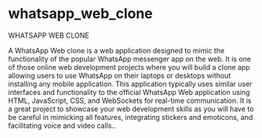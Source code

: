 # whatsapp_web_clone
WHATSAPP WEB CLONE


A WhatsApp Web clone is a web application designed to mimic the functionality of
the popular WhatsApp messenger app on the web.
It is one of those online web development projects where you will build a clone
app allowing users to use WhatsApp on their laptops or desktops without
installing any mobile application. This application typically uses similar user
interfaces and functionality to the official WhatsApp Web application using HTML,
JavaScript, CSS, and WebSockets for real-time communication. It is a great
project to showcase your web development skills as you will have to be careful in
mimicking all features, integrating stickers and emoticons, and facilitating voice
and video calls..
